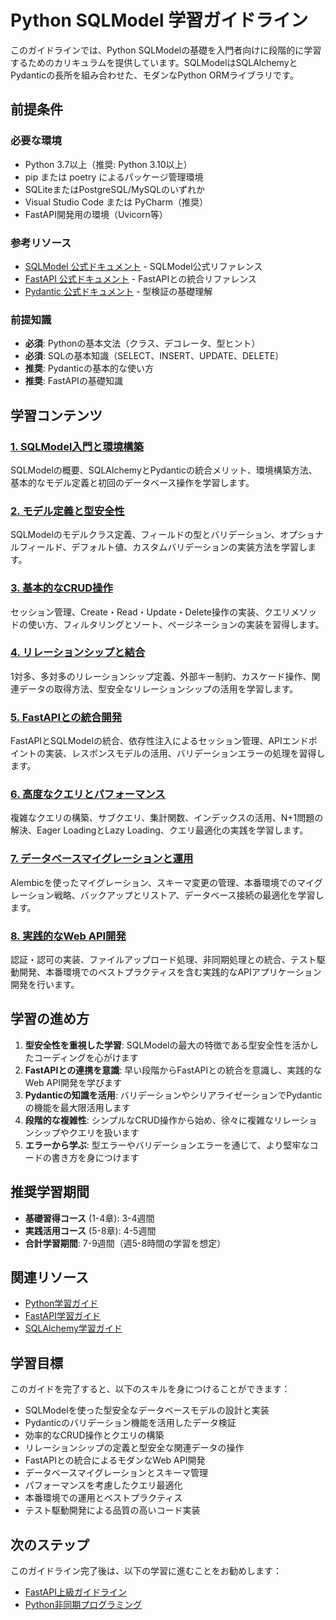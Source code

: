 # Python SQLModel 学習ガイドライン

このガイドラインでは、Python SQLModelの基礎を入門者向けに段階的に学習するためのカリキュラムを提供しています。SQLModelはSQLAlchemyとPydanticの長所を組み合わせた、モダンなPython ORMライブラリです。

## 前提条件

### 必要な環境
- Python 3.7以上（推奨: Python 3.10以上）
- pip または poetry によるパッケージ管理環境
- SQLiteまたはPostgreSQL/MySQLのいずれか
- Visual Studio Code または PyCharm（推奨）
- FastAPI開発用の環境（Uvicorn等）

### 参考リソース
- [SQLModel 公式ドキュメント](https://sqlmodel.tiangolo.com/) - SQLModel公式リファレンス
- [FastAPI 公式ドキュメント](https://fastapi.tiangolo.com/) - FastAPIとの統合リファレンス
- [Pydantic 公式ドキュメント](https://docs.pydantic.dev/) - 型検証の基礎理解

### 前提知識
- **必須**: Pythonの基本文法（クラス、デコレータ、型ヒント）
- **必須**: SQLの基本知識（SELECT、INSERT、UPDATE、DELETE）
- **推奨**: Pydanticの基本的な使い方
- **推奨**: FastAPIの基礎知識

## 学習コンテンツ

### [1. SQLModel入門と環境構築](https://fcircle-biz.github.io/tech_docs/guide/programming-languages/python-ecosystem/sqlmodel/python-sqlmodel-learning-material-01.html)
SQLModelの概要、SQLAlchemyとPydanticの統合メリット、環境構築方法、基本的なモデル定義と初回のデータベース操作を学習します。

### [2. モデル定義と型安全性](https://fcircle-biz.github.io/tech_docs/guide/programming-languages/python-ecosystem/sqlmodel/python-sqlmodel-learning-material-02.html)
SQLModelのモデルクラス定義、フィールドの型とバリデーション、オプショナルフィールド、デフォルト値、カスタムバリデーションの実装方法を学習します。

### [3. 基本的なCRUD操作](https://fcircle-biz.github.io/tech_docs/guide/programming-languages/python-ecosystem/sqlmodel/python-sqlmodel-learning-material-03.html)
セッション管理、Create・Read・Update・Delete操作の実装、クエリメソッドの使い方、フィルタリングとソート、ページネーションの実装を習得します。

### [4. リレーションシップと結合](https://fcircle-biz.github.io/tech_docs/guide/programming-languages/python-ecosystem/sqlmodel/python-sqlmodel-learning-material-04.html)
1対多、多対多のリレーションシップ定義、外部キー制約、カスケード操作、関連データの取得方法、型安全なリレーションシップの活用を学習します。

### [5. FastAPIとの統合開発](https://fcircle-biz.github.io/tech_docs/guide/programming-languages/python-ecosystem/sqlmodel/python-sqlmodel-learning-material-05.html)
FastAPIとSQLModelの統合、依存性注入によるセッション管理、APIエンドポイントの実装、レスポンスモデルの活用、バリデーションエラーの処理を習得します。

### [6. 高度なクエリとパフォーマンス](https://fcircle-biz.github.io/tech_docs/guide/programming-languages/python-ecosystem/sqlmodel/python-sqlmodel-learning-material-06.html)
複雑なクエリの構築、サブクエリ、集計関数、インデックスの活用、N+1問題の解決、Eager LoadingとLazy Loading、クエリ最適化の実践を学習します。

### [7. データベースマイグレーションと運用](https://fcircle-biz.github.io/tech_docs/guide/programming-languages/python-ecosystem/sqlmodel/python-sqlmodel-learning-material-07.html)
Alembicを使ったマイグレーション、スキーマ変更の管理、本番環境でのマイグレーション戦略、バックアップとリストア、データベース接続の最適化を学習します。

### [8. 実践的なWeb API開発](https://fcircle-biz.github.io/tech_docs/guide/programming-languages/python-ecosystem/sqlmodel/python-sqlmodel-learning-material-08.html)
認証・認可の実装、ファイルアップロード処理、非同期処理との統合、テスト駆動開発、本番環境でのベストプラクティスを含む実践的なAPIアプリケーション開発を行います。

## 学習の進め方

1. **型安全性を重視した学習**: SQLModelの最大の特徴である型安全性を活かしたコーディングを心がけます
2. **FastAPIとの連携を意識**: 早い段階からFastAPIとの統合を意識し、実践的なWeb API開発を学びます
3. **Pydanticの知識を活用**: バリデーションやシリアライゼーションでPydanticの機能を最大限活用します
4. **段階的な複雑性**: シンプルなCRUD操作から始め、徐々に複雑なリレーションシップやクエリを扱います
5. **エラーから学ぶ**: 型エラーやバリデーションエラーを通じて、より堅牢なコードの書き方を身につけます

## 推奨学習期間

- **基礎習得コース** (1-4章): 3-4週間
- **実践活用コース** (5-8章): 4-5週間
- **合計学習期間**: 7-9週間（週5-8時間の学習を想定）

## 関連リソース

- [Python学習ガイド](https://fcircle-biz.github.io/tech_docs/guide/programming-languages/python-ecosystem/python/README.html)
- [FastAPI学習ガイド](https://fcircle-biz.github.io/tech_docs/guide/programming-languages/python-ecosystem/fastapi/README.html)
- [SQLAlchemy学習ガイド](https://fcircle-biz.github.io/tech_docs/guide/programming-languages/python-ecosystem/sqlalchemy/README.html)

## 学習目標

このガイドを完了すると、以下のスキルを身につけることができます：

- SQLModelを使った型安全なデータベースモデルの設計と実装
- Pydanticのバリデーション機能を活用したデータ検証
- 効率的なCRUD操作とクエリの構築
- リレーションシップの定義と型安全な関連データの操作
- FastAPIとの統合によるモダンなWeb API開発
- データベースマイグレーションとスキーマ管理
- パフォーマンスを考慮したクエリ最適化
- 本番環境での運用とベストプラクティス
- テスト駆動開発による品質の高いコード実装

## 次のステップ

このガイドライン完了後は、以下の学習に進むことをお勧めします：

- [FastAPI上級ガイドライン](https://fcircle-biz.github.io/tech_docs/guide/programming-languages/python-ecosystem/fastapi-advanced/README.html)
- [Python非同期プログラミング](https://fcircle-biz.github.io/tech_docs/guide/programming-languages/python-ecosystem/python-async/README.html)
